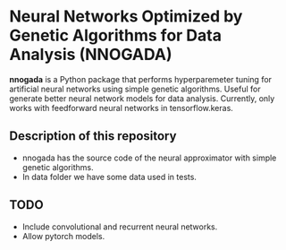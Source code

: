 # Neural Networks Optimized by Genetic Algorithms for Data Analysis (NNOGADA) 

**nnogada** is a Python package that performs hyperparemeter tuning for artificial neural networks using simple genetic algorithms. Useful for generate better neural network models for data analysis. Currently, only works with feedforward neural networks in tensorflow.keras.


## Description of this repository

- nnogada has the source code of the neural approximator with simple genetic algorithms.
- In data folder we have some data used in tests. 

## TODO 

- Include convolutional and recurrent neural networks.
- Allow pytorch models.
